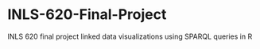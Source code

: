 # INLS-620-Final-Project
INLS 620 final project linked data visualizations using SPARQL queries in R
